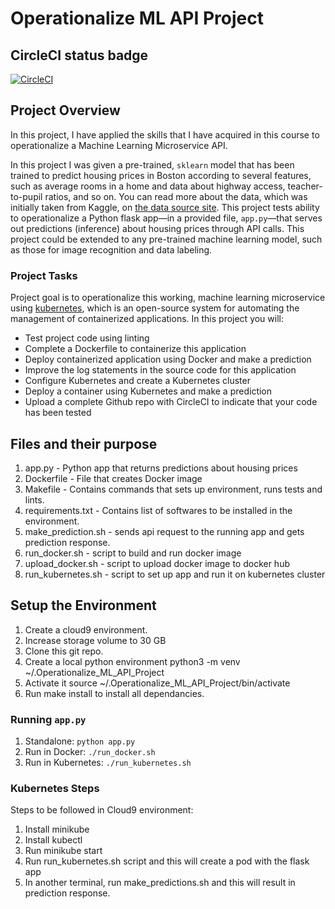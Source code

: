 # Operationalize ML API Project

## CircleCI status badge

[![CircleCI](https://dl.circleci.com/status-badge/img/gh/Vijaiananth/Operationalize_ML_API_Project/tree/main.svg?style=svg)](https://dl.circleci.com/status-badge/redirect/gh/Vijaiananth/Operationalize_ML_API_Project/tree/main)


## Project Overview

In this project, I have applied the skills that I have acquired in this course to operationalize a Machine Learning Microservice API. 

In this project I was given a pre-trained, `sklearn` model that has been trained to predict housing prices in Boston according to several features, such as average rooms in a home and data about highway access, teacher-to-pupil ratios, and so on. You can read more about the data, which was initially taken from Kaggle, on [the data source site](https://www.kaggle.com/c/boston-housing). This project tests ability to operationalize a Python flask app—in a provided file, `app.py`—that serves out predictions (inference) about housing prices through API calls. This project could be extended to any pre-trained machine learning model, such as those for image recognition and data labeling.

### Project Tasks

Project goal is to operationalize this working, machine learning microservice using [kubernetes](https://kubernetes.io/), which is an open-source system for automating the management of containerized applications. In this project you will:
* Test project code using linting
* Complete a Dockerfile to containerize this application
* Deploy containerized application using Docker and make a prediction
* Improve the log statements in the source code for this application
* Configure Kubernetes and create a Kubernetes cluster
* Deploy a container using Kubernetes and make a prediction
* Upload a complete Github repo with CircleCI to indicate that your code has been tested

## Files and their purpose

1. app.py - Python app that returns predictions about housing prices
2. Dockerfile - File that creates Docker image
3. Makefile - Contains commands that sets up environment, runs tests and lints.
4. requirements.txt - Contains list of softwares to be installed in the environment.
5. make_prediction.sh - sends api request to the running app and gets prediction response.
6. run_docker.sh - script to build and run docker image
7. upload_docker.sh - script to upload docker image to docker hub
8. run_kubernetes.sh - script to set up app and run it on kubernetes cluster

## Setup the Environment

1. Create a cloud9 environment.
2. Increase storage volume to 30 GB
3. Clone this git repo.
4. Create a local python environment
    python3 -m venv ~/.Operationalize_ML_API_Project
5. Activate it
    source ~/.Operationalize_ML_API_Project/bin/activate
6. Run make install to install all dependancies.

### Running `app.py`

1. Standalone:  `python app.py`
2. Run in Docker:  `./run_docker.sh`
3. Run in Kubernetes:  `./run_kubernetes.sh`

### Kubernetes Steps

Steps to be followed in Cloud9 environment:

1. Install minikube
2. Install kubectl
3. Run minikube start
4. Run run_kubernetes.sh script and this will create a pod with the flask app
5. In another terminal, run make_predictions.sh and this will result in prediction response.
